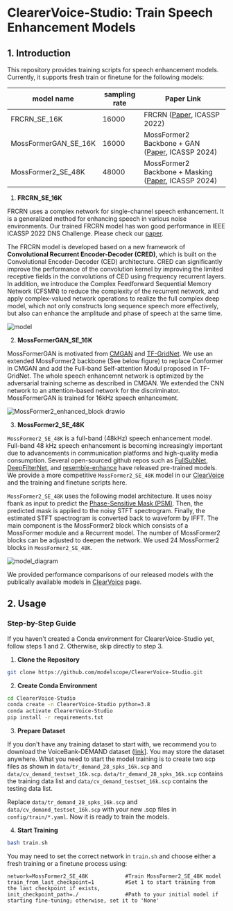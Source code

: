 # ClearerVoice-Studio: Train Speech Enhancement Models

## 1. Introduction

This repository provides training scripts for speech enhancement models. Currently, it supports fresh train or finetune for the following models:

|model name| sampling rate | Paper Link|
|----------|---------------|------------|
|FRCRN_SE_16K|16000        | FRCRN ([Paper](https://arxiv.org/abs/2206.07293), ICASSP 2022)   |
|MossFormerGAN_SE_16K|16000| MossFormer2 Backbone + GAN ([Paper](https://arxiv.org/abs/2312.11825), ICASSP 2024)|
|MossFormer2_SE_48K  |48000| MossFormer2 Backbone + Masking ([Paper](https://arxiv.org/abs/2312.11825), ICASSP 2024)|

1. **FRCRN_SE_16K**

FRCRN uses a complex network for single-channel speech enhancement. It is a generalized method for enhancing speech in various noise environments. Our trained FRCRN model has won good performance in IEEE ICASSP 2022 DNS Challenge. Please check our [paper](https://arxiv.org/abs/2206.07293). 

The FRCRN model is developed based on a new framework of **Convolutional Recurrent Encoder-Decoder (CRED)**, which is built on the Convolutional Encoder-Decoder (CED) architecture. CRED can significantly improve the performance of the convolution kernel by improving the limited receptive fields in the convolutions of CED using frequency recurrent layers. In addition, we introduce the Complex Feedforward Sequential Memory Network (CFSMN) to reduce the complexity of the recurrent network, and apply complex-valued network operations to realize the full complex deep model, which not only constructs long sequence speech more effectively, but also can enhance the amplitude and phase of speech at the same time. 

![model](https://user-images.githubusercontent.com/62317780/203685825-1c349023-c926-45cd-8630-e6289b4d16bd.png)

2. **MossFormerGAN_SE_16K**

MossFormerGAN is motivated from [CMGAN](https://arxiv.org/abs/2203.15149) and [TF-GridNet](https://arxiv.org/abs/2209.03952). We use an extended MossFormer2 backbone (See below figure) to replace Conformer in CMGAN and add the Full-band Self-attention Modul proposed in TF-GridNet. The whole speech enhancemnt network is optimized by the adversarial training scheme as described in CMGAN. We extended the CNN network to an attention-based network for the discriminator. MossFormerGAN is trained for 16kHz speech enhancement.

![MossFormer2_enhanced_block drawio](https://github.com/user-attachments/assets/1f49bfc6-9d87-40ad-b1d7-8b3f834a53a2)


3. **MossFormer2_SE_48K**

`MossFormer2_SE_48K` is a full-band (48kHz) speech enhancement model. Full-band 48 kHz speech enhancement is becoming increasingly important due to advancements in communication platforms and high-quality media consumption. Several open-sourced github repos such as [FullSubNet](https://github.com/Audio-WestlakeU/FullSubNet), [DeepFilterNet](https://github.com/Rikorose/DeepFilterNet), and [resemble-enhance](https://github.com/resemble-ai/resemble-enhance) have released pre-trained models. We provide a more competitive `MossFormer2_SE_48K` model in our [ClearVoice](https://github.com/modelscope/ClearerVoice-Studio/tree/main/clearvoice) and the training and finetune scripts here.

`MossFormer2_SE_48K` uses the following model architecture. It uses noisy fbank as input to predict the [Phase-Sensitive Mask (PSM)](https://www.jonathanleroux.org/pdf/Erdogan2015ICASSP04.pdf). Then, the predicted mask is applied to the noisy STFT spectrogram. Finally, the estimated STFT spectrogram is converted back to waveform by IFFT. The main component is the MossFormer2 block which consists of a MossFormer module and a Recurrent model. The number of MossFormer2 blocks can be adjusted to deepen the network. We used 24 MossFormer2 blocks in `MossFormer2_SE_48K`. 

![model_diagram](https://github.com/user-attachments/assets/de6794b2-b9f1-494a-a8d5-42c2316d8ef4)

We provided performance comparisons of our released models with the publically available models in [ClearVoice](https://github.com/modelscope/ClearerVoice-Studio/tree/main/clearvoice) page.

## 2. Usage

### Step-by-Step Guide

If you haven't created a Conda environment for ClearerVoice-Studio yet, follow steps 1 and 2. Otherwise, skip directly to step 3.

1. **Clone the Repository**

``` sh
git clone https://github.com/modelscope/ClearerVoice-Studio.git
```

2. **Create Conda Environment**

``` sh
cd ClearerVoice-Studio
conda create -n ClearerVoice-Studio python=3.8
conda activate ClearerVoice-Studio
pip install -r requirements.txt
```

3. **Prepare Dataset**
   
If you don't have any training dataset to start with, we recommend you to download the VoiceBank-DEMAND dataset ([link](https://datashare.ed.ac.uk/handle/10283/2826)]. You may store the dataset anywhere. What you need to start the model training is to create two scp files as shown in `data/tr_demand_28_spks_16k.scp` and `data/cv_demand_testset_16k.scp`. `data/tr_demand_28_spks_16k.scp` contains the training data list and `data/cv_demand_testset_16k.scp` contains the testing data list.

Replace `data/tr_demand_28_spks_16k.scp` and `data/cv_demand_testset_16k.scp` with your new .scp files in `config/train/*.yaml`. Now it is ready to train the models.

4. **Start Training**

``` sh
bash train.sh
```

You may need to set the correct network in `train.sh` and choose either a fresh training or a finetune process using:
```
network=MossFormer2_SE_48K            #Train MossFormer2_SE_48K model
train_from_last_checkpoint=1          #Set 1 to start training from the last checkpoint if exists, 
init_checkpoint_path=./               #Path to your initial model if starting fine-tuning; otherwise, set it to 'None'
```
